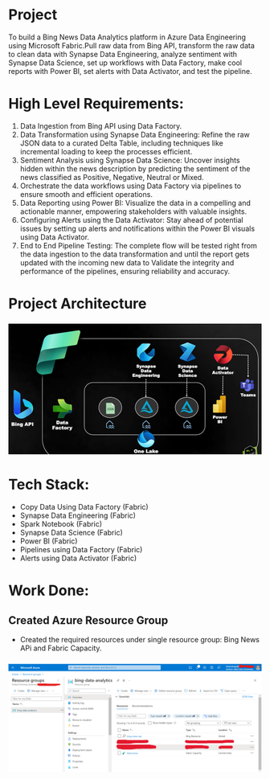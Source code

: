 # Project
To build a Bing News Data Analytics platform in Azure Data Engineering using Microsoft Fabric.Pull raw data from Bing API, transform the raw data to clean data with Synapse Data Engineering, analyze sentiment with Synapse Data Science, set up workflows with Data Factory, make cool reports with Power BI, set alerts with Data Activator, and test the pipeline.

# High Level Requirements:
1. Data Ingestion from Bing API using Data Factory.
2. Data Transformation using Synapse Data Engineering: Refine the raw JSON data to a curated Delta Table, including techniques like incremental loading to keep the processes efficient.
3. Sentiment Analysis using Synapse Data Science: Uncover insights hidden within the news description by predicting the sentiment of the news classified as Positive, Negative, Neutral or Mixed.
4. Orchestrate the data workflows using Data Factory via pipelines to ensure smooth and efficient operations.
5. Data Reporting using Power BI: Visualize the data in a compelling and actionable manner, empowering stakeholders with valuable insights.
6. Configuring Alerts using the Data Activator: Stay ahead of potential issues by setting up alerts and notifications within the Power BI visuals using Data Activator.
7. End to End Pipeline Testing: The complete flow will be tested right from the data ingestion to the data transformation and until the report gets updated with the incoming new data to Validate the integrity and performance of the pipelines, ensuring reliability and accuracy.

# Project Architecture
### ![Architecture](assets/architecture.png)


# Tech Stack:
- Copy Data Using Data Factory (Fabric)
- Synapse Data Engineering (Fabric)
- Spark Notebook (Fabric)
- Synapse Data Science (Fabric)
- Power BI (Fabric)
- Pipelines using Data Factory (Fabric)
- Alerts using Data Activator (Fabric)

# Work Done:
## Created Azure Resource Group
- Created the required resources under single resource group: Bing News APi and Fabric Capacity.
### ![resourcegroup](assets/resource_group.png)
